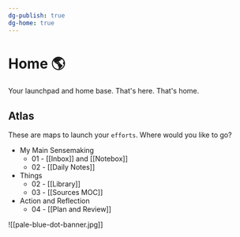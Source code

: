 ```yaml
---
dg-publish: true
dg-home: true
---
```

# Home 🌎

Your launchpad and home base. That's here. That's home.

## Atlas 
These are maps to launch your `efforts`. Where would you like to go?

- My Main Sensemaking
	- 01 - [[Inbox]] and [[Notebox]] 
	- 02 - [[Daily Notes]]
-  Things
	- 02 - [[Library]]
	- 03 - [[Sources MOC]]
- Action and Reflection
	- 04 - [[Plan and Review]]

![[pale-blue-dot-banner.jpg]]

